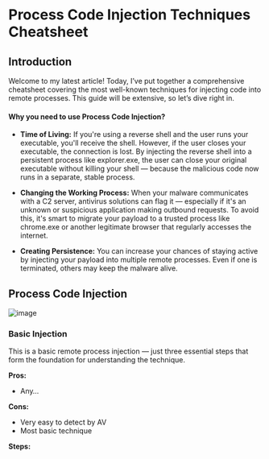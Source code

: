 # Process Code Injection Techniques Cheatsheet

## Introduction

Welcome to my latest article! Today, I’ve put together a comprehensive cheatsheet covering the most well-known techniques for injecting code into remote processes. This guide will be extensive, so let’s dive right in.

#### Why you need to use Process Code Injection?

- **Time of Living:** If you're using a reverse shell and the user runs your executable, you'll receive the shell. However, if the user closes your executable, the connection is lost. By injecting the reverse shell into a persistent process like explorer.exe, the user can close your original executable without killing your shell — because the malicious code now runs in a separate, stable process.

- **Changing the Working Process:** When your malware communicates with a C2 server, antivirus solutions can flag it — especially if it's an unknown or suspicious application making outbound requests. To avoid this, it's smart to migrate your payload to a trusted process like chrome.exe or another legitimate browser that regularly accesses the internet.

- **Creating Persistence:** You can increase your chances of staying active by injecting your payload into multiple remote processes. Even if one is terminated, others may keep the malware alive.

## Process Code Injection

![image](https://github.com/user-attachments/assets/89c48b7f-6515-41a5-9f79-9aaa28c04725)

### Basic Injection

This is a basic remote process injection — just three essential steps that form the foundation for understanding the technique.

**Pros:**
  - Any…

**Cons:**
  - Very easy to detect by AV
  - Most basic technique

**Steps:**

